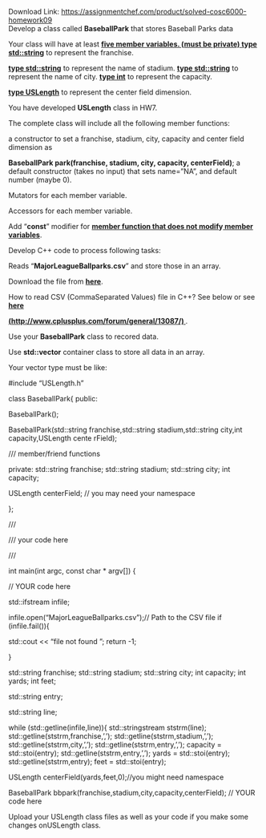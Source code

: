 Download Link: https://assignmentchef.com/product/solved-cosc6000-homework09
<br>
Develop a class called <strong>BaseballPark</strong> that stores Baseball Parks data

Your class will have at least <strong><u>five member variables. </u>(<u>must be private) t</u>y<u>pe std::strin</u>g</strong> to represent the franchise.

<strong><u>t</u></strong><strong>y<u>pe std::strin</u>g</strong> to represent the name of stadium. <strong><u>t</u>y<u>pe std::strin</u>g</strong> to represent the name of city. <strong><u>t</u>y<u>pe int</u></strong> to represent the capacity.

<strong><u>t</u></strong><strong>y<u>pe USLen</u>g<u>th</u></strong> to represent the center field dimension.

You have developed <strong>USLength</strong> class in HW7.

The complete class will include all the following member functions:

a constructor to set a franchise, stadium, city, capacity and center field dimension as

<strong>BaseballPark park(franchise, stadium, city, capacity, centerField)</strong>; a default constructor (takes no input) that sets name=”NA”, and default number (maybe 0).

Mutators for each member variable.

Accessors for each member variable.

Add “<strong>const</strong>” modifier for <strong><u>member function that does not modif</u>y<u> member variables</u></strong>.

Develop C++ code to process following tasks:

Reads “<strong>MajorLeagueBallparks.csv</strong>” and store those in an array.

Download the file from <strong><u>here</u></strong>.

How to read CSV (Comma­Separated Values) file in C++? See below or see <strong><u>here</u></strong>

<strong><u>(http://www.cplusplus.com/forum/</u></strong><strong>g<u>eneral/13087/) </u></strong>.

Use your <strong>BaseballPark</strong> class to recored data.

Use <strong>std::vector</strong> container class to store all data in an array.

Your vector type must be like:

#include “USLength.h”




class BaseballPark{ public:

BaseballPark();

BaseballPark(std::string franchise,std::string stadium,std::string city,int capacity,USLength cente rField);




/// member/friend functions

private:     std::string franchise;     std::string stadium;     std::string city;     int capacity;

USLength centerField; // you may need your namespace

};




///

/// your code here

///

int main(int argc, const char * argv[]) {




// YOUR code here




std::ifstream infile;

infile.open(“MajorLeagueBallparks.csv”);// Path to the CSV file     if (infile.fail()){

std::cout &lt;&lt; “file not found
”;         return -1;

}

std::string franchise;     std::string stadium;     std::string city;     int capacity;     int yards;     int feet;

std::string entry;




std::string line;

while (std::getline(infile,line)){         std::stringstream ststrm(line);         std::getline(ststrm,franchise,’,’);         std::getline(ststrm,stadium,’,’);         std::getline(ststrm,city,’,’);         std::getline(ststrm,entry,’,’);         capacity = std::stoi(entry);         std::getline(ststrm,entry,’,’);         yards = std::stoi(entry);         std::getline(ststrm,entry);         feet = std::stoi(entry);




USLength centerField(yards,feet,0);//you might need namespace

BaseballPark bbpark(franchise,stadium,city,capacity,centerField);         // YOUR code here

Upload your USLength class files as well as your code if you make some changes onUSLength class.